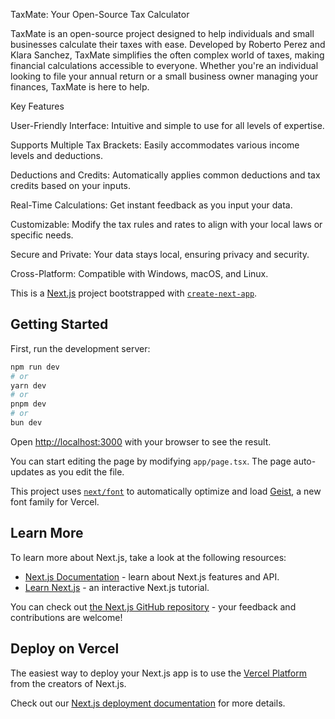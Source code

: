 TaxMate: Your Open-Source Tax Calculator

TaxMate is an open-source project designed to help individuals and small businesses calculate their taxes with ease. Developed by Roberto Perez and Klara Sanchez, TaxMate simplifies the often complex world of taxes, making financial calculations accessible to everyone. Whether you're an individual looking to file your annual return or a small business owner managing your finances, TaxMate is here to help.

Key Features

User-Friendly Interface: Intuitive and simple to use for all levels of expertise.

Supports Multiple Tax Brackets: Easily accommodates various income levels and deductions.

Deductions and Credits: Automatically applies common deductions and tax credits based on your inputs.

Real-Time Calculations: Get instant feedback as you input your data.

Customizable: Modify the tax rules and rates to align with your local laws or specific needs.

Secure and Private: Your data stays local, ensuring privacy and security.

Cross-Platform: Compatible with Windows, macOS, and Linux.

This is a [Next.js](https://nextjs.org) project bootstrapped with [`create-next-app`](https://nextjs.org/docs/app/api-reference/cli/create-next-app).

## Getting Started

First, run the development server:

```bash
npm run dev
# or
yarn dev
# or
pnpm dev
# or
bun dev
```

Open [http://localhost:3000](http://localhost:3000) with your browser to see the result.

You can start editing the page by modifying `app/page.tsx`. The page auto-updates as you edit the file.

This project uses [`next/font`](https://nextjs.org/docs/app/building-your-application/optimizing/fonts) to automatically optimize and load [Geist](https://vercel.com/font), a new font family for Vercel.

## Learn More

To learn more about Next.js, take a look at the following resources:

- [Next.js Documentation](https://nextjs.org/docs) - learn about Next.js features and API.
- [Learn Next.js](https://nextjs.org/learn) - an interactive Next.js tutorial.

You can check out [the Next.js GitHub repository](https://github.com/vercel/next.js) - your feedback and contributions are welcome!

## Deploy on Vercel

The easiest way to deploy your Next.js app is to use the [Vercel Platform](https://vercel.com/new?utm_medium=default-template&filter=next.js&utm_source=create-next-app&utm_campaign=create-next-app-readme) from the creators of Next.js.

Check out our [Next.js deployment documentation](https://nextjs.org/docs/app/building-your-application/deploying) for more details.
